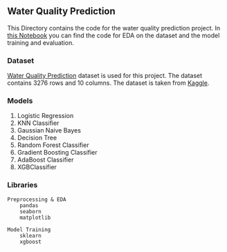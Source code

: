 ## Water Quality Prediction

This Directory contains the code for the water quality prediction project.
In [this Notebook](/Water%20Quality%20Prediction/Model/water_quality_prediction.ipynb) you can find the code for EDA on the dataset and the model training and evaluation.

### Dataset
[Water Quality Prediction](https://www.kaggle.com/adityakadiwal/water-potability) dataset is used for this project. The dataset contains 3276 rows and 10 columns. The dataset is taken from [Kaggle](https://www.kaggle.com/).

### Models
1. Logistic Regression
2. KNN Classifier
3. Gaussian Naive Bayes
4. Decision Tree
5. Random Forest Classifier
6. Gradient Boosting Classifier
7. AdaBoost Classifier
8. XGBClassifier

### Libraries

    Preprocessing & EDA
        pandas
        seaborn
        matplotlib

    Model Training
        sklearn
        xgboost

